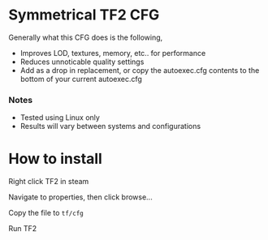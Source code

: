 # Symmetrical TF2 CFG
Generally what this CFG does is the following,
* Improves LOD, textures, memory, etc.. for performance
* Reduces unnoticable quality settings
* Add as a drop in replacement, or copy the autoexec.cfg contents to the bottom of your current autoexec.cfg
### Notes
* Tested using Linux only
* Results will vary between systems and configurations
# How to install
Right click TF2 in steam

Navigate to properties, then click browse...

Copy the file to ``tf/cfg``

Run TF2
